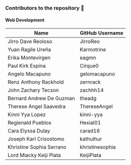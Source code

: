 ### Contributors to the repository 🥳

#### Web Development

| Name                        | GitHub Username                                                             |
|-----------------------------|-----------------------------------------------------------------------------|
| Jirro Dave Reoloso          | JirroReo                                                                    |
| Yuan Ragile Ureña           | Karmotrine                                                                  |
| Erika Montevirgen           | eagmn                                                                       |
| Paul Kirk Espina            | Cirque0                                                                     |
| Angelo Macapuno             | gelomacapuno                                                                |
| Renz Anthony Rackhold       | zernrack                                                                    |
| John Zachary Tecson         | zachhh14                                                                    |
| Bernard Andrew De Guzman    | theadg                                                                      |
| Therese Angel Saavedra      | ThereseAngel                                                                |
| Kinni Yya Lopez             | kinni-yya                                                                   |
| Regienald Pueblos           | Hexial01                                                                    |
| Cara Elyssa Dulay           | carad16                                                                     |
| Joseph Karl Crisostomo      | kathulhur                                                                   |
| Khristine Sophia Serrano    | khristinesophia                                                             |
| Lord Miacky Keiji Plata     | KeijiPlata                                                                  |